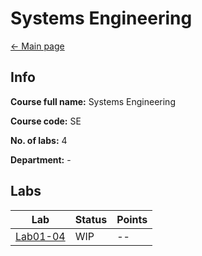 # Systems Engineering

[<- Main page](../../)


## Info

**Course full name:** Systems Engineering

**Course code:** SE

**No. of labs:**  4

**Department:** -

## Labs

Lab | Status | Points |
--- | --- | --- 
[Lab01-04](labs/) | WIP | -- |


